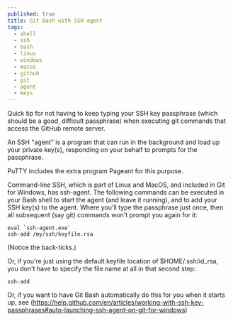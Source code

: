 ```yaml
---
published: true
title: Git Bash with SSH agent
tags:
  - shell
  - ssh
  - bash
  - linux
  - windows
  - macos
  - github
  - git
  - agent
  - keys
---
```

Quick tip for not having to keep typing your SSH key passphrase (which should be a good, difficult passphrase) when executing git commands that access the GitHub remote server.

An SSH "agent" is a program that can run in the background and load up your private key(s), responding on your behalf to prompts for the passphrase.

PuTTY includes the extra program Pageant for this purpose.

Command-line SSH, which is part of Linux and MacOS, and included in Git for Windows, has ssh-agent. The following commands can be executed in your Bash shell to start the agent (and leave it running), and to add your SSH key(s) to the agent. Where you'll type the passphrase just once, then all subsequent (say git) commands won't prompt you again for it:

```shell
eval `ssh-agent.exe`
ssh-add /my/ssh/keyfile.rsa
```

(Notice the back-ticks.)

Or, if you're just using the default keyfile location of $HOME/.ssh/id_rsa, you don't have to specify the file name at all in that second step:
```shell
ssh-add
```
Or, if you want to have Git Bash automatically do this for you when it starts up, see (https://help.github.com/en/articles/working-with-ssh-key-passphrases#auto-launching-ssh-agent-on-git-for-windows)
